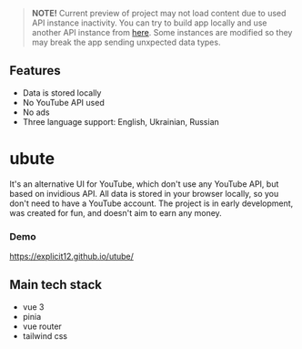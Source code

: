 > **NOTE!**
Current preview of project may not load content due to used API instance inactivity.
You can try to build app locally and use another API instance from [here](https://docs.invidious.io/instances/ "here"). Some instances are modified so they may break the app sending unxpected data types.

## Features

- Data is stored locally
- No YouTube API used
- No ads
- Three language support: English, Ukrainian, Russian

# ubute

It's an alternative UI for YouTube, which don't use any YouTube API, but based on invidious API. All data is stored in your browser locally, so you don't need to have a YouTube account. The project is in early development, was created for fun, and doesn't aim to earn any money.

### Demo

https://explicit12.github.io/utube/

## Main tech stack

- vue 3
- pinia
- vue router
- tailwind css
